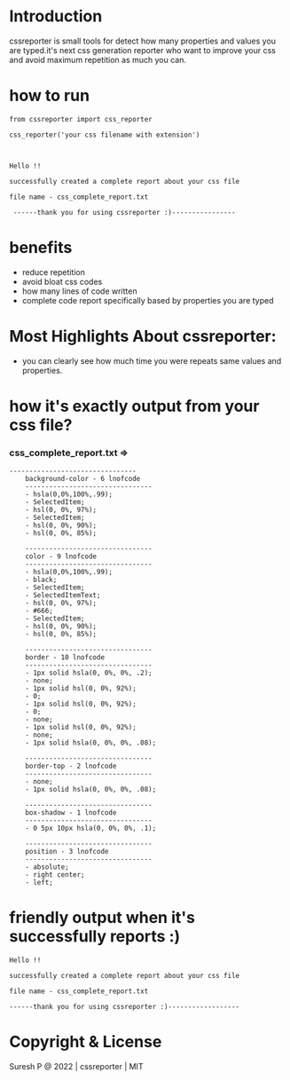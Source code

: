 # Introduction

cssreporter is small tools for detect how many properties and values you are typed.it's next css generation reporter who want to improve your css and avoid maximum repetition as much you can.

# how to run

```
from cssreporter import css_reporter

css_reporter('your css filename with extension')



Hello !! 

successfully created a complete report about your css file

file name - css_complete_report.txt

 ------thank you for using cssreporter :)----------------

```


# benefits

- reduce repetition
- avoid bloat css codes
- how many lines of code written
- complete code report specifically based by properties you are typed

# Most Highlights About cssreporter:

- you can clearly see how much time you were repeats same values and properties.


# how it's exactly output from your css file?

### css_complete_report.txt   =>
```
--------------------------------
    background-color - 6 lnofcode
    --------------------------------
    - hsla(0,0%,100%,.99); 
    - SelectedItem; 
    - hsl(0, 0%, 97%); 
    - SelectedItem; 
    - hsl(0, 0%, 90%); 
    - hsl(0, 0%, 85%); 

    --------------------------------
    color - 9 lnofcode
    --------------------------------
    - hsla(0,0%,100%,.99); 
    - black; 
    - SelectedItem; 
    - SelectedItemText; 
    - hsl(0, 0%, 97%); 
    - #666; 
    - SelectedItem; 
    - hsl(0, 0%, 90%); 
    - hsl(0, 0%, 85%); 

    --------------------------------
    border - 10 lnofcode
    --------------------------------
    - 1px solid hsla(0, 0%, 0%, .2); 
    - none; 
    - 1px solid hsl(0, 0%, 92%); 
    - 0; 
    - 1px solid hsl(0, 0%, 92%); 
    - 0; 
    - none; 
    - 1px solid hsl(0, 0%, 92%); 
    - none; 
    - 1px solid hsla(0, 0%, 0%, .08); 

    --------------------------------
    border-top - 2 lnofcode
    --------------------------------
    - none; 
    - 1px solid hsla(0, 0%, 0%, .08); 

    --------------------------------
    box-shadow - 1 lnofcode
    --------------------------------
    - 0 5px 10px hsla(0, 0%, 0%, .1); 

    --------------------------------
    position - 3 lnofcode
    --------------------------------
    - absolute; 
    - right center; 
    - left; 
```

# friendly output when it's successfully reports :)

 ```
Hello !! 

successfully created a complete report about your css file

file name - css_complete_report.txt

 ------thank you for using cssreporter :)------------------
 ```

 # Copyright & License

 Suresh P @ 2022 | cssreporter | MIT